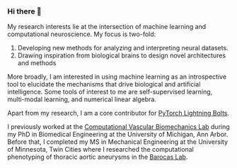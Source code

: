 ### Hi there 👋

My research interests lie at the intersection of machine learning and computational neuroscience. My focus is two-fold:
1) Developing new methods for analyzing and interpreting neural datasets.
2) Drawing inspiration from biological brains to design novel architectures and methods

More broadly, I am interested in using machine learning as an introspective tool to elucidate the mechanisms that drive biological and artificial intelligence. Some tools of interest to me are self-supervised learning, multi-modal learning, and numerical linear algebra.

Apart from my research, I am a core contributor for [PyTorch Lightning Bolts](https://github.com/Lightning-AI/lightning-bolts).

I previously worked at the [Computational Vascular Biomechanics Lab](https://bloodflow.engin.umich.edu/) during my PhD in Biomedical Engineering at the University of Michigan, Ann Arbor. Before that, I completed my MS in Mechanical Engineering at the University of Minnesota, Twin Cities where I researched the computational phenotyping of thoracic aortic aneurysms in the [Barocas Lab](https://sites.google.com/a/umn.edu/barocas/home).
